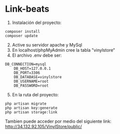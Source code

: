 # Link-beats
1. Instalación del proyecto:
```
composer install
composer update
```
2. Active su servidor apache y MySql
3. En localhost/phpMyAdmin cree la tabla "vinylstore"
4. El archivo .env debe ser:
```
DB_CONNECTION=mysql
    DB_HOST=127.0.0.1
    DB_PORT=3306
    DB_DATABASE=vinylstore
    DB_USERNAME=root
    DB_PASSWORD=root
```
5. En la ruta del proyecto:
```
php artisan migrate
php artisan key:generate
php artisan storage:link

```
Tambien puede acceder por medio del siguiente link: http://34.132.92.105/VinylStore/public/
